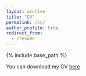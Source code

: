 ```yaml
---
layout: archive
title: "CV"
permalink: /cv/
author_profile: true
redirect_from:
  - /resume
---
```


{% include base_path %}

You can download my CV [here](https://drive.google.com/file/d/16ymm0BeETa-gBdNpbVVr_l1e-idFWHvR/view?usp=sharing)